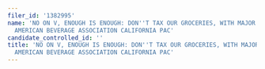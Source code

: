 ```yaml
---
filer_id: '1382995'
name: 'NO ON V, ENOUGH IS ENOUGH: DON''T TAX OUR GROCERIES, WITH MAJOR FUNDING BY
  AMERICAN BEVERAGE ASSOCIATION CALIFORNIA PAC'
candidate_controlled_id: ''
title: 'NO ON V, ENOUGH IS ENOUGH: DON''T TAX OUR GROCERIES, WITH MAJOR FUNDING BY
  AMERICAN BEVERAGE ASSOCIATION CALIFORNIA PAC'
---
```

